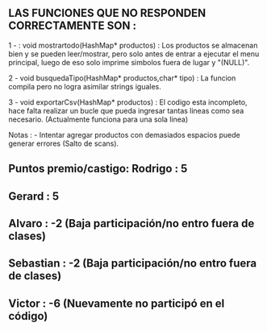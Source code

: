 

LAS FUNCIONES QUE NO RESPONDEN CORRECTAMENTE SON :
-

1 - : void mostrartodo(HashMap* productos) : Los productos se almacenan bien y se pueden leer/mostrar, pero solo antes de entrar a ejecutar el menu principal, luego de eso solo imprime simbolos fuera de lugar y "(NULL)".

2 - void busquedaTipo(HashMap* productos,char* tipo) : La funcion compila pero no logra asimilar strings iguales.

3 - void exportarCsv(HashMap* productos) : El codigo esta incompleto, hace falta realizar un bucle que pueda ingresar tantas lineas como sea necesario. (Actualmente funciona para una sola linea)

Notas : - Intentar agregar productos con demasiados espacios puede generar errores (Salto de scans).




Puntos premio/castigo:
Rodrigo : 5
-
Gerard : 5
-
Alvaro : -2 (Baja participación/no entro fuera de clases)
-
Sebastian : -2 (Baja participación/no entro fuera de clases)
-
Victor : -6 (Nuevamente no participó en el código)
-